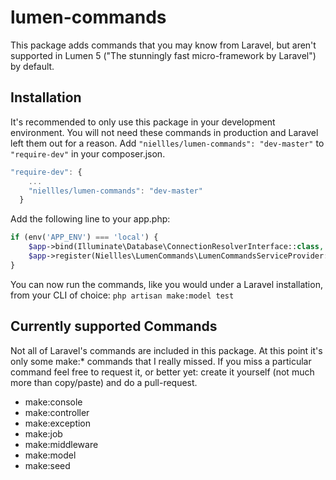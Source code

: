 # lumen-commands
This package adds commands that you may know from Laravel, but aren't supported in Lumen 5 ("The stunningly fast micro-framework by Laravel") by default.

## Installation
It's recommended to only use this package in your development environment. You will not need these commands in production and Laravel left them out for a reason.
Add `"niellles/lumen-commands": "dev-master"` to `"require-dev"` in your composer.json.
```javascript
"require-dev": {
    ...
    "niellles/lumen-commands": "dev-master"
  }
```

Add the following line to your app.php:
```php
if (env('APP_ENV') === 'local') {
    $app->bind(Illuminate\Database\ConnectionResolverInterface::class, Illuminate\Database\ConnectionResolver::class);
    $app->register(Niellles\LumenCommands\LumenCommandsServiceProvider::class);
}
```

You can now run the commands, like you would under a Laravel installation, from your CLI of choice:
```php artisan make:model test```

## Currently supported Commands
Not all of Laravel's commands are included in this package. At this point it's only some make:* commands that I really missed.
If you miss a particular command feel free to request it, or better yet: create it yourself (not much more than copy/paste) and do a pull-request.

* make:console
* make:controller
* make:exception
* make:job
* make:middleware
* make:model
* make:seed
